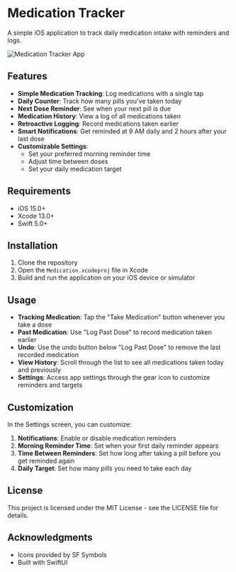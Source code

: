 # Medication Tracker

A simple iOS application to track daily medication intake with reminders and logs.

![Medication Tracker App](app_screenshot.png)

## Features

- **Simple Medication Tracking**: Log medications with a single tap
- **Daily Counter**: Track how many pills you've taken today
- **Next Dose Reminder**: See when your next pill is due
- **Medication History**: View a log of all medications taken
- **Retroactive Logging**: Record medications taken earlier
- **Smart Notifications**: Get reminded at 9 AM daily and 2 hours after your last dose
- **Customizable Settings**:
  - Set your preferred morning reminder time
  - Adjust time between doses
  - Set your daily medication target

## Requirements

- iOS 15.0+
- Xcode 13.0+
- Swift 5.0+

## Installation

1. Clone the repository
2. Open the `Medication.xcodeproj` file in Xcode
3. Build and run the application on your iOS device or simulator

## Usage

- **Tracking Medication**: Tap the "Take Medication" button whenever you take a dose
- **Past Medication**: Use "Log Past Dose" to record medication taken earlier
- **Undo**: Use the undo button below "Log Past Dose" to remove the last recorded medication
- **View History**: Scroll through the list to see all medications taken today and previously
- **Settings**: Access app settings through the gear icon to customize reminders and targets

## Customization

In the Settings screen, you can customize:

1. **Notifications**: Enable or disable medication reminders
2. **Morning Reminder Time**: Set when your first daily reminder appears
3. **Time Between Reminders**: Set how long after taking a pill before you get reminded again
4. **Daily Target**: Set how many pills you need to take each day

## License

This project is licensed under the MIT License - see the LICENSE file for details.

## Acknowledgments

- Icons provided by SF Symbols
- Built with SwiftUI